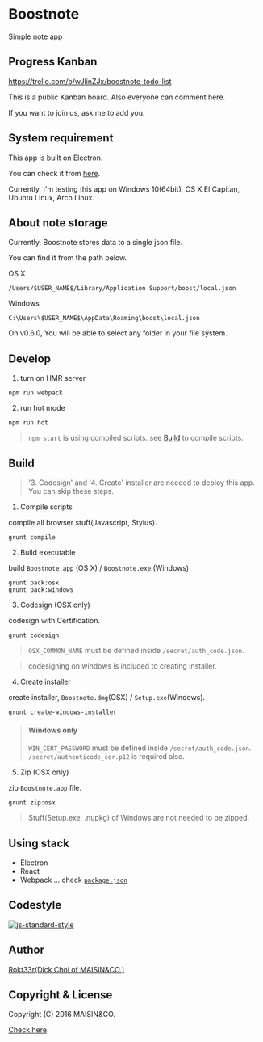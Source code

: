 # Boostnote

Simple note app

## Progress Kanban

https://trello.com/b/wJlinZJx/boostnote-todo-list

This is a public Kanban board. Also everyone can comment here.

If you want to join us, ask me to add you.

## System requirement

This app is built on Electron.

You can check it from [here](https://github.com/electron/electron/blob/master/docs/tutorial/supported-platforms.md).

Currently, I'm testing this app on Windows 10(64bit), OS X El Capitan, Ubuntu Linux, Arch Linux.

## About note storage

Currently, Boostnote stores data to a single json file.

You can find it from the path below.

OS X
```
/Users/$USER_NAME$/Library/Application Support/boost/local.json
```

Windows
```
C:\Users\$USER_NAME$\AppData\Roaming\boost\local.json
```

On v0.6.0, You will be able to select any folder in your file system.

## Develop

1. turn on HMR server

```
npm run webpack
```

2. run hot mode

```
npm run hot
```

> `npm start` is using compiled scripts. see [Build](#Build) to compile scripts.


## Build

> '3. Codesign' and '4. Create' installer are needed to deploy this app.
> You can skip these steps.

1. Compile scripts

compile all browser stuff(Javascript, Stylus).

```
grunt compile
```

2. Build executable

build `Boostnote.app` (OS X) / `Boostnote.exe` (Windows)

```
grunt pack:osx
grunt pack:windows
```

3. Codesign (OSX only)

codesign with Certification.

```
grunt codesign
```

> `OSX_COMMON_NAME` must be defined inside `/secret/auth_code.json`.

> codesigning on windows is included to creating installer.

4. Create installer

create installer, `Boostnote.dmg`(OSX) / `Setup.exe`(Windows).

```
grunt create-windows-installer
```

> #### Windows only
> `WIN_CERT_PASSWORD` must be defined inside `/secret/auth_code.json`.
> `/secret/authenticode_cer.p12` is required also.

5. Zip (OSX only)

zip `Boostnote.app` file.

```
grunt zip:osx
```

> Stuff(Setup.exe, .nupkg) of Windows are not needed to be zipped.

## Using stack

- Electron
- React
- Webpack
... check [`package.json`](./package.json)


## Codestyle

[![js-standard-style](https://cdn.rawgit.com/feross/standard/master/badge.svg)](https://github.com/feross/standard)

## Author

[Rokt33r(Dick Choi of MAISIN&CO.)](https://github.com/rokt33r)

## Copyright & License

Copyright (C) 2016 MAISIN&CO.

[Check here](./LICENSE).


